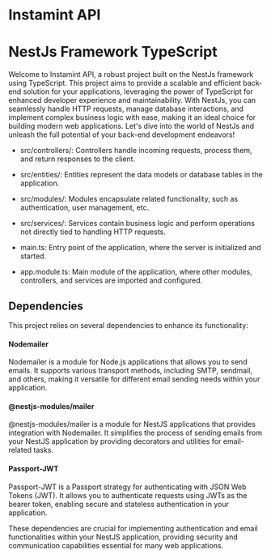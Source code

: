 # Instamint API

# NestJs Framework TypeScript

Welcome to Instamint API, a robust project built on the NestJs framework using TypeScript. This project aims to provide a scalable and efficient back-end solution for your applications, leveraging the power of TypeScript for enhanced developer experience and maintainability. With NestJs, you can seamlessly handle HTTP requests, manage database interactions, and implement complex business logic with ease, making it an ideal choice for building modern web applications. Let's dive into the world of NestJs and unleash the full potential of your back-end development endeavors!

- src/controllers/: Controllers handle incoming requests, process them, and return responses to the client.

- src/entities/: Entities represent the data models or database tables in the application.

- src/modules/: Modules encapsulate related functionality, such as authentication, user management, etc.

- src/services/: Services contain business logic and perform operations not directly tied to handling HTTP requests.

- main.ts: Entry point of the application, where the server is initialized and started.

- app.module.ts: Main module of the application, where other modules, controllers, and services are imported and configured.

## Dependencies

This project relies on several dependencies to enhance its functionality:

#### Nodemailer
Nodemailer is a module for Node.js applications that allows you to send emails. It supports various transport methods, including SMTP, sendmail, and others, making it versatile for different email sending needs within your application.

#### @nestjs-modules/mailer
@nestjs-modules/mailer is a module for NestJS applications that provides integration with Nodemailer. It simplifies the process of sending emails from your NestJS application by providing decorators and utilities for email-related tasks.

#### Passport-JWT
Passport-JWT is a Passport strategy for authenticating with JSON Web Tokens (JWT). It allows you to authenticate requests using JWTs as the bearer token, enabling secure and stateless authentication in your application.

These dependencies are crucial for implementing authentication and email functionalities within your NestJS application, providing security and communication capabilities essential for many web applications.